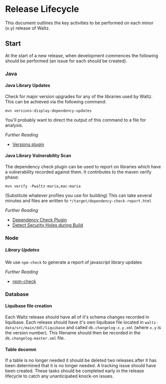 # Release Lifecycle

This document outlines the key activities to be performed on each minor (x.y) release of Waltz.  

## Start

At the start of a new release, when development commences the following should be performed (an issue for each should be created).

### Java

#### Java Library Updates

Check for major version upgrades for any of the libraries used by Waltz.  This can be achieved via the following command:

`mvn versions:display-dependency-updates`

You'll probably want to direct the output of this command to a file for analysis.

_Further Reading_  

- [Versions plugin](http://www.mojohaus.org/versions-maven-plugin/)


#### Java Library Vulnerability Scan

The dependency check plugin can be used to report on libraries which have a vulnerability recorded against them.  It contributes to the maven verify phase:

`mvn verify -Pwaltz-maria,mac-maria`

(Substitute whatever profiles you use for building) 
This can take several minutes and files are written to `*/target/dependency-check-report.html`

_Further Reading_

- [Dependency Check Plugin](https://www.owasp.org/index.php/OWASP_Dependency_Check)
- [Detect Security Holes during Build](https://blog.hackeriet.no/detect-security-holes-during-build/)


### Node

##### Library Updates

We use `npm-check` to generate a report of javascript library updates

_Further Reading_

- [npm-check](https://github.com/dylang/npm-check)


### Database

#### Liquibase file creation

Each Waltz release should have all of it's schema changes recorded in liquibase.  Each release should have it's own liquibase file located in `waltz-data/src/main/ddl/liquibase` and called `db.changelog-x.y.xml` (where `x.y` is the version number).  This filename should then be recorded in the `db.changelog-master.xml` file.

#### Table decomm

If a table is no longer needed it should be deleted two releases after it has been determined that it is no longer needed.  A tracking issue should have been created.  These tasks should be completed early in the release lifecycle to catch any unanticipated knock-on issues.

